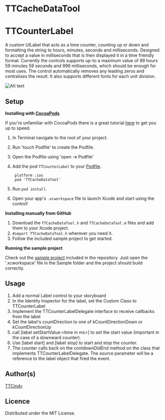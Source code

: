 # TTCacheDataTool
TTCounterLabel
==============
A custom UILabel that acts as a time counter, counting up or down and formatting the string to hours, minutes, seconds and milliseconds. Designed to accept a value in milliseconds that is then displayed it in a time friendly format. Currently the controls supports up-to a maximum value of 99 hours 59 minutes 59 seconds and 999 milliseconds, which should be enough for most uses. The control automatically removes any leading zeros and centralises the result. It also supports different fonts for each unit division.

![Alt text](/screenshot.PNG "TTCounterLabel")

Setup
-----

**Installing with [CocoaPods](http://cocoapods.org)**

If you're unfamiliar with CocoaPods there is a great tutorial [here](http://www.raywenderlich.com/12139/introduction-to-cocoapods) to get you up to speed.

1. In Terminal navigate to the root of your project.
2. Run 'touch Podfile' to create the Podfile.
3. Open the Podfile using 'open -e Podfile'
4. Add the pod `TTCounterLabel` to your [Podfile](https://github.com/CocoaPods/CocoaPods/wiki/A-Podfile).

        platform :ios
        pod 'TTCacheDataTool'
        
5. Run `pod install`.
6. Open your app's `.xcworkspace` file to launch Xcode and start using the control!

**Installing manually from GitHub**

1.  Download the `TTCacheDataTool.h` and `TTCacheDataTool.m` files and add them to your Xcode project.
2.  `#import TTCacheDataTool.h` wherever you need it.
3.  Follow the included sample project to get started.

**Running the sample project**

Check out the [sample project](https://github.com/zhizihuadeaitan/TTCacheDataTool) included in the repository. Just open the '.xcworkspace' file in the Sample folder and the project should build correctly.

Usage
-----

1. Add a normal Label control to your storyboard
2. In the Identity Inspector for the label, set the Custom Class to TTCounterLabel
3. Implement the TTCounterLabelDelegate interface to receive callbacks from the label
4. Set the label's countDirection to one of kCountDirectionDown or kCountDirectionUp
5. call [label setStartValue:&lt;time in ms>] to set the start value (important in the case of a downward counter).
6. Use [label start] and [label stop] to start and stop the counter.
7. The counter calls back on the contdownDidEnd method on the class that implements TTCounterLabelDelegate. The source parameter will be a reference to the label object that fired the event.

Author(s)
-------

[TTCindy](https://github.com/zhizihuadeaitan/TTCacheDataTool)


Licence
-------

Distributed under the MIT License.
